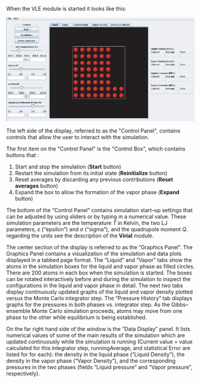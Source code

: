 

When the VLE module is started it looks like this:


![](./VLE_BL1.jpg)


The left side of the display, referred to as the "Control Panel", contains controls that allow the user to interact with the simulation. 

The first item on the "Control Panel" is the "Control Box", which contains buttons that :

1. Start and stop the simulation (**Start** button) 
1. Restart the simulation from its initial state (**Reinitialize** button) 
1. Reset averages by discarding any previous contributions (**Reset averages** button)
1. Expand the box to allow the formation of the vapor phase (**Expand** button)

The bottom of the “Control Panel” contains simulation start–up settings that can be adjusted by using sliders
or by typing in a numerical value. These simulation parameters are the temperature *T* in Kelvin, the two
LJ parameters, $\varepsilon$ (“epsilon”) and $\sigma$ (“sigma”), and the quadrupole moment *Q*. regarding the units see the description of the **Virial** module.

The center section of the display is referred to as the “Graphics Panel”. The Graphics Panel contains a
visualization of the simulation and data plots displayed in a tabbed page format. The “Liquid” and “Vapor”
tabs show the atoms in the simulation boxes for the liquid and vapor phase as filled circles. There are
200 atoms in each box when the simulation is started. The boxes can be rotated interactively before and
during the simulation to inspect the configurations in the liquid and vapor phase in detail. The next two
tabs display continuously updated graphs of the liquid and vapor density plotted versus the Monte Carlo
integrator step. The “Pressure History” tab displays graphs for the pressures in both phases vs. integrator
step. As the Gibbs–ensemble Monte Carlo simulation proceeds, atoms may move from one phase to the
other while equilibrium is being established.

On the far right hand side of the window is the “Data Display” panel. It lists numerical values of some of
the main results of the simulation which are updated continuously while the simulation is running (Current
value = value calculated for this integrator step, runningAverage, and statistical Error are listed for for each):
the density in the liquid phase (“Liquid Density”), the density in the vapor phase (“Vapor Density”), and the
corresponding pressures in the two phases (fields “Liquid pressure” and “Vapor pressure”, respectively).